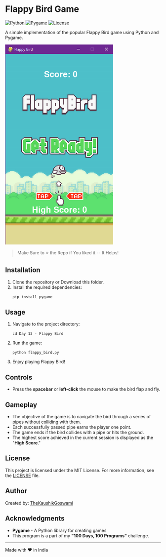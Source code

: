# Flappy Bird Game

[![Python](https://img.shields.io/badge/Python-3.x-blue.svg?style=flat-square)](https://www.python.org)
[![Pygame](https://img.shields.io/badge/Pygame-1.9.6-red.svg?style=flat-square)](https://www.pygame.org)
[![License](https://img.shields.io/badge/License-MIT-green.svg?style=flat-square)](LICENSE)

A simple implementation of the popular Flappy Bird game using Python and Pygame.

![Flappy Bird](./screenshots/flappy_bird.png)

> Make Sure to ⭐ the Repo if You liked it -- It Helps!

## Installation

1. Clone the repository or Download this folder.
2. Install the required dependencies:
    ```bash
    pip install pygame
    ```

## Usage

1. Navigate to the project directory:
    ```shell
    cd Day 13 - Flappy Bird
    ```

2. Run the game:

    ```shell
    python flappy_bird.py
    ```

3. Enjoy playing Flappy Bird!

## Controls

- Press the **spacebar** or **left-click** the mouse to make the bird flap and fly.

## Gameplay

- The objective of the game is to navigate the bird through a series of pipes without colliding with them.
- Each successfully passed pipe earns the player one point.
- The game ends if the bird collides with a pipe or hits the ground.
- The highest score achieved in the current session is displayed as the "**High Score**."

## License

This project is licensed under the MIT License. For more information, see the [LICENSE](https://github.com/TheKaushikGoswami/100-Days-100-Programs/blob/main/LICENSE) file.

## Author

Created by: [TheKaushikGoswami](https://github.com/TheKaushikGoswami)

## Acknowledgments

- **Pygame** - A Python library for creating games
- This program is a part of my **"100 Days, 100 Programs"** challenge.

---

Made with ❤️ in India
